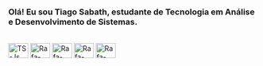 ### Olá! Eu sou Tiago Sabath, estudante de Tecnologia em Análise e Desenvolvimento de Sistemas.


<div style="display: inline_block"><br>
  <img align="center" alt="TS-Js" height="30" width="40" src="https://cdn.jsdelivr.net/gh/devicons/devicon/icons/androidstudio/androidstudio-original.svg" > 
  
  <img align="center" alt="Rafa-React" height="30" width="40" src="https://cdn.jsdelivr.net/gh/devicons/devicon/icons/java/java-original.svg" />

  <img align="center" alt="Rafa-HTML" height="30" width="40" src="https://cdn.jsdelivr.net/gh/devicons/devicon/icons/kotlin/kotlin-original.svg" />
          
  <img align="center" alt="Rafa-CSS" height="30" width="40"  src="https://cdn.jsdelivr.net/gh/devicons/devicon/icons/php/php-original.svg" />
          
  <img align="center" alt="Rafa-Python" height="30" width="40" src="https://cdn.jsdelivr.net/gh/devicons/devicon/icons/mysql/mysql-original-wordmark.svg" />
          
 
</div>
